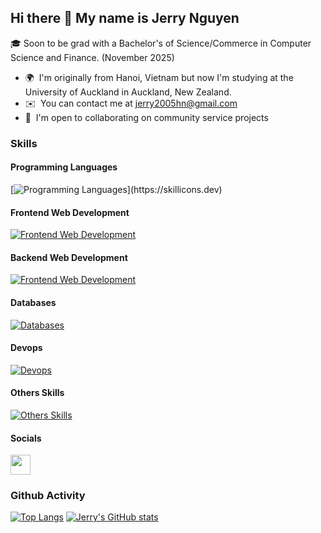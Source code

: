 ## Hi there 👋 My name is Jerry Nguyen

🎓 Soon to be grad with a Bachelor's of Science/Commerce in Computer Science and Finance. (November 2025)

* 🌍  I'm originally from Hanoi, Vietnam but now I'm studying at the University of Auckland in Auckland, New Zealand.
* ✉️  You can contact me at [jerry2005hn@gmail.com](mailto:jerry2005hn@gmail.com)
* 🤝  I'm open to collaborating on community service projects

### Skills

#### Programming Languages
[![Programming Languages](https://skillicons.dev/icons?i=js,ts,py,nodejs,java,)](https://skillicons.dev)

#### Frontend Web Development
[![Frontend Web Development](https://skillicons.dev/icons?i=html,css,react,next,tailwind,vite)](https://skillicons.dev)

#### Backend Web Development
[![Frontend Web Development](https://skillicons.dev/icons?i=express)](https://skillicons.dev)

#### Databases
[![Databases](https://skillicons.dev/icons?i=postgres,mongodb,redis,firebase)](https://skillicons.dev)

#### Devops
[![Devops](https://skillicons.dev/icons?i=docker,postman,git)](https://skillicons.dev)

#### Others Skills
[![Others Skills](https://skillicons.dev/icons?i=figma,discord,npm,pnpm)](https://skillicons.dev)

#### Socials
<p align="left"><a href="https://www.linkedin.com/in/jerrynguyen910" target="_blank" rel="noreferrer"> <picture> <source media="(prefers-color-scheme: dark)" srcset="https://raw.githubusercontent.com/danielcranney/readme-generator/main/public/icons/socials/linkedin-dark.svg" /> <source media="(prefers-color-scheme: light)" srcset="https://raw.githubusercontent.com/danielcranney/readme-generator/main/public/icons/socials/linkedin.svg" /> <img src="https://raw.githubusercontent.com/danielcranney/readme-generator/main/public/icons/socials/linkedin.svg" width="32" height="32" /> </picture> </a></p>

### Github Activity
[![Top Langs](https://github-readme-stats.vercel.app/api/top-langs/?username=jerry2005hn&layout=compact&theme=vision-friendly-dark)](https://github.com/anuraghazra/github-readme-stats)
[![Jerry's GitHub stats](https://github-readme-stats.vercel.app/api?username=jerry2005hn)](https://github.com/anuraghazra/github-readme-stats)
